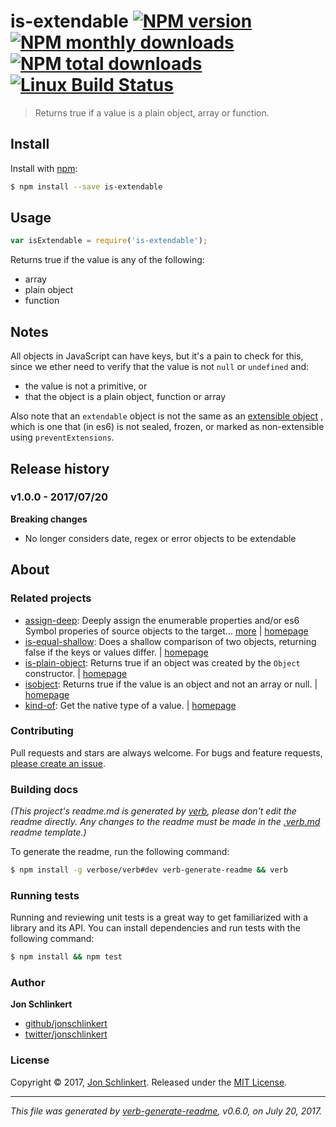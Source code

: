 # is-extendable [![NPM version](https://img.shields.io/npm/v/is-extendable.svg?style=flat)](https://www.npmjs.com/package/is-extendable) [![NPM monthly downloads](https://img.shields.io/npm/dm/is-extendable.svg?style=flat)](https://npmjs.org/package/is-extendable) [![NPM total downloads](https://img.shields.io/npm/dt/is-extendable.svg?style=flat)](https://npmjs.org/package/is-extendable) [![Linux Build Status](https://img.shields.io/travis/jonschlinkert/is-extendable.svg?style=flat&label=Travis)](https://travis-ci.org/jonschlinkert/is-extendable)

> Returns true if a value is a plain object, array or function.

## Install

Install with [npm](https://www.npmjs.com/):

```sh
$ npm install --save is-extendable
```

## Usage

```js
var isExtendable = require('is-extendable');
```

Returns true if the value is any of the following:

* array
* plain object
* function

## Notes

All objects in JavaScript can have keys, but it's a pain to check for this, since we ether need to verify that the value
is not `null` or `undefined` and:

* the value is not a primitive, or
* that the object is a plain object, function or array

Also note that an `extendable` object is not the same as
an [extensible object](https://developer.mozilla.org/en-US/docs/Web/JavaScript/Reference/Global_Objects/Object/isExtensible)
, which is one that (in es6) is not sealed, frozen, or marked as non-extensible using `preventExtensions`.

## Release history

### v1.0.0 - 2017/07/20

**Breaking changes**

* No longer considers date, regex or error objects to be extendable

## About

### Related projects

* [assign-deep](https://www.npmjs.com/package/assign-deep): Deeply assign the enumerable properties and/or es6 Symbol
  properies of source objects to the target… [more](https://github.com/jonschlinkert/assign-deep)
  | [homepage](https://github.com/jonschlinkert/assign-deep "Deeply assign the enumerable properties and/or es6 Symbol properies of source objects to the target (first) object.")
* [is-equal-shallow](https://www.npmjs.com/package/is-equal-shallow): Does a shallow comparison of two objects,
  returning false if the keys or values differ.
  | [homepage](https://github.com/jonschlinkert/is-equal-shallow "Does a shallow comparison of two objects, returning false if the keys or values differ.")
* [is-plain-object](https://www.npmjs.com/package/is-plain-object): Returns true if an object was created by
  the `Object` constructor.
  | [homepage](https://github.com/jonschlinkert/is-plain-object "Returns true if an object was created by the `Object` constructor.")
* [isobject](https://www.npmjs.com/package/isobject): Returns true if the value is an object and not an array or null.
  | [homepage](https://github.com/jonschlinkert/isobject "Returns true if the value is an object and not an array or null.")
* [kind-of](https://www.npmjs.com/package/kind-of): Get the native type of a value.
  | [homepage](https://github.com/jonschlinkert/kind-of "Get the native type of a value.")

### Contributing

Pull requests and stars are always welcome. For bugs and feature requests, [please create an issue](../../issues/new).

### Building docs

_(This project's readme.md is generated by [verb](https://github.com/verbose/verb-generate-readme), please don't edit
the readme directly. Any changes to the readme must be made in the [.verb.md](.verb.md) readme template.)_

To generate the readme, run the following command:

```sh
$ npm install -g verbose/verb#dev verb-generate-readme && verb
```

### Running tests

Running and reviewing unit tests is a great way to get familiarized with a library and its API. You can install
dependencies and run tests with the following command:

```sh
$ npm install && npm test
```

### Author

**Jon Schlinkert**

* [github/jonschlinkert](https://github.com/jonschlinkert)
* [twitter/jonschlinkert](https://twitter.com/jonschlinkert)

### License

Copyright © 2017, [Jon Schlinkert](https://github.com/jonschlinkert). Released under the [MIT License](LICENSE).

***

_This file was generated by [verb-generate-readme](https://github.com/verbose/verb-generate-readme), v0.6.0, on July 20,
2017._